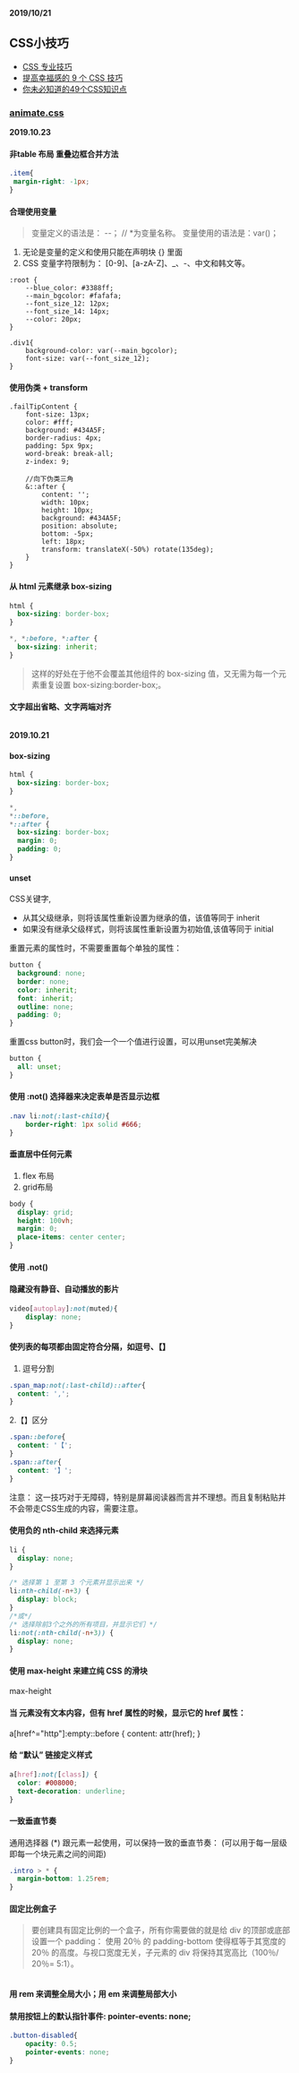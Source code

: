 
**2019/10/21**
## CSS小技巧
- [CSS 专业技巧](https://github.com/AllThingsSmitty/css-protips/tree/master/translations/zh-CN)
- [提高幸福感的 9 个 CSS 技巧](https://mp.weixin.qq.com/s/id_n8SO4nNazzGK7H6BPyg)
- [你未必知道的49个CSS知识点](https://juejin.im/post/5d3eca78e51d4561cb5dde12)

### [animate.css](https://daneden.github.io/animate.css/)


**2019.10.23**
#### 非table 布局 重叠边框合并方法
```css
.item{
 margin-right: -1px;
}
```
#### 合理使用变量

>变量定义的语法是： --； // *为变量名称。
 变量使用的语法是：var()；

1. 无论是变量的定义和使用只能在声明块 {} 里面
2. CSS 变量字符限制为： [0-9]、[a-zA-Z]、_、-、中文和韩文等。
```
:root {
    --blue_color: #3388ff;
    --main_bgcolor: #fafafa;
    --font_size_12: 12px;
    --font_size_14: 14px;
    --color: 20px;
}

.div1{
    background-color: var(--main_bgcolor);
    font-size: var(--font_size_12);
}
```

#### 使用伪类 + transform
```
.failTipContent {
    font-size: 13px;
    color: #fff;
    background: #434A5F;
    border-radius: 4px;
    padding: 5px 9px;
    word-break: break-all;
    z-index: 9;

    //向下伪类三角
    &::after {
        content: '';
        width: 10px;
        height: 10px;
        background: #434A5F;
        position: absolute;
        bottom: -5px;
        left: 18px;
        transform: translateX(-50%) rotate(135deg);
    }
}
```
#### 从 html 元素继承 box-sizing

```css
html {
  box-sizing: border-box;
}

*, *:before, *:after {
  box-sizing: inherit;
}
```
>这样的好处在于他不会覆盖其他组件的 box-sizing 值，又无需为每一个元素重复设置 box-sizing:border-box;。

#### 文字超出省略、文字两端对齐
```css

```


**2019.10.21**
####   box-sizing
```css
html {
  box-sizing: border-box;
}

*,
*::before,
*::after {
  box-sizing: border-box;
  margin: 0;
  padding: 0;
}
```

####  unset
CSS关键字,
- 从其父级继承，则将该属性重新设置为继承的值，该值等同于 inherit
- 如果没有继承父级样式，则将该属性重新设置为初始值,该值等同于 initial

重置元素的属性时，不需要重置每个单独的属性：

```css
button {
  background: none;
  border: none;
  color: inherit;
  font: inherit;
  outline: none;
  padding: 0;
}
```
重置css button时，我们会一个一个值进行设置，可以用unset完美解决
```css
button {
  all: unset;
}
```
####  使用 :not() 选择器来决定表单是否显示边框
```css
.nav li:not(:last-child){
    border-right: 1px solid #666;
}
```

####  垂直居中任何元素
1. flex 布局
2. grid布局
```css
body {
  display: grid;
  height: 100vh;
  margin: 0;
  place-items: center center;
}
```
#### 使用 .not()
#### 隐藏没有静音、自动播放的影片
```css
video[autoplay]:not(muted){
    display: none;
}
```
####  使列表的每项都由固定符合分隔，如逗号、【】
1. 逗号分割
```css
.span_map:not(:last-child)::after{
  content: ',';
}
```
2.【】区分
```css
.span::before{
  content: '【';
}
.span::after{
  content: '】';
}
```
注意： 这一技巧对于无障碍，特别是屏幕阅读器而言并不理想。而且复制粘贴并不会带走CSS生成的内容，需要注意。


####  使用负的 nth-child 来选择元素
```css
li {
  display: none;
}

/* 选择第 1 至第 3 个元素并显示出来 */
li:nth-child(-n+3) {
  display: block;
}
/*或*/
/* 选择除前3个之外的所有项目，并显示它们 */
li:not(:nth-child(-n+3)) {
  display: none;
}
```

####  使用 max-height 来建立纯 CSS 的滑块
max-height
####  当 <a> 元素没有文本内容，但有 href 属性的时候，显示它的 href 属性：
a[href^="http"]:empty::before {
  content: attr(href);
}

####  给 “默认” 链接定义样式
```css
a[href]:not([class]) {
  color: #008000;
  text-decoration: underline;
}
```

####  一致垂直节奏
通用选择器 (*) 跟元素一起使用，可以保持一致的垂直节奏：
(可以用于每一层级即每一个块元素之间的间距)
```css
.intro > * {
  margin-bottom: 1.25rem;
}

```

####  固定比例盒子
>要创建具有固定比例的一个盒子，所有你需要做的就是给 div 的顶部或底部设置一个 padding：
使用 20％ 的 padding-bottom 使得框等于其宽度的 20％ 的高度。与视口宽度无关，子元素的 div 将保持其宽高比（100％/ 20％= 5:1）。
```css

```
####  用 rem 来调整全局大小；用 em 来调整局部大小
#### 禁用按钮上的默认指针事件: pointer-events: none;
```css
.button-disabled{
    opacity: 0.5;
    pointer-events: none;
}
```





